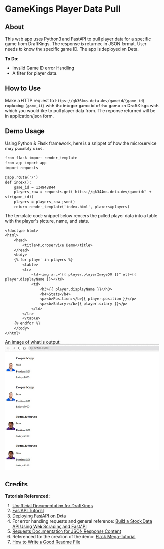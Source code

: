 # GameKings Player Data Pull

## About
This web app uses Python3 and FastAPI to pull player data for a specific game from DraftKings. The response is returned in JSON format. User needs to know the specific game ID. The app is deployed on Deta.

**To Do:**
- Invalid Game ID error Handling
- A filter for player data.

## How to Use
Make a HTTP request to `https://gk361ms.deta.dev/gameid/{game_id}` replacing `{game_id}` with the integer game id of the game on DraftKings with which you would like to pull player data from. The reponse returned will be in application/json form.

## Demo Usage
Using Python & Flask framework, here is a snippet of how the microservice may possibly used.

```
from flask import render_template
from app import app
import requests

@app.route('/')
def index():
    game_id = 134948844
    players_raw = requests.get('https://gk344ms.deta.dev/gameid/' + str(game_id))
    players = players_raw.json()
    return render_template('index.html', players=players) 
```


The template code snippet below renders the pulled player data into a table with the player's picture, name, and stats.
```
<!doctype html>
<html>
    <head>
        <title>Microservice Demo</title>
    </head>
    <body>
    {% for player in players %}
        <table>
        <tr>
            <td><img src="{{ player.playerImage50 }}" alt={{ player.displayName }}></td>
            <td>
                <h3>{{ player.displayName }}</h3>
                <h4>Stats</h4>
                <p><b>Position:</b>{{ player.position }}</p>
                <p><b>Salary:</b>{{ player.salary }}</p>
            </td>
        </tr>
        </table>
    {% endfor %}
    </body>
</html>
```

An image of what is output:
![Demo using the microservice](source/assets/demo.jpg)

## Credits
**Tutorials Referenced:**
1. [Unofficial Documentation for DraftKings](https://seandrummy.medium.com/unofficial-documentation-for-the-draft-kings-api-8830f8e8c7fc)
2. [FastAPI Tutorial](https://fastapi.tiangolo.com/tutorial/)
3. [Deploying FastAPI on Deta](https://fastapi.tiangolo.com/deployment/deta/)
4. For error handling requests and general reference: [Build a Stock Data API Using Web Scraping and FastAPI](https://python.plainenglish.io/build-a-stock-data-api-using-web-scraping-and-fastapi-dcbcdbd3d2ec)
5. [Requests Documentation for JSON Response Content](https://requests.readthedocs.io/en/latest/user/quickstart/#json-response-content)
6. Referenced for the creation of the demo: [Flask Mega-Tutorial](https://blog.miguelgrinberg.com/post/the-flask-mega-tutorial-part-i-hello-world)
7. [How to Write a Good Readme File](https://www.freecodecamp.org/news/how-to-write-a-good-readme-file/)
